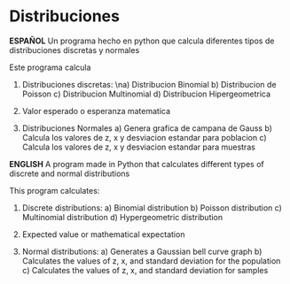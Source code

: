 # Distribuciones
**ESPAÑOL**
Un programa hecho en python que calcula diferentes tipos de distribuciones discretas y normales

Este programa calcula 
1. Distribuciones discretas:
  \na) Distribucion Binomial
  b) Distribucion de Poisson
  c) Distribucion Multinomial
  d) Distribucion Hipergeometrica

2. Valor esperado o esperanza matematica
3. Distribuciones Normales
   a) Genera grafica de campana de Gauss
   b) Calcula los valores de z, x y desviacion estandar para poblacion
   c) Calcula los valores de z, x y desviacion estandar para muestras

**ENGLISH**
A program made in Python that calculates different types of discrete and normal distributions

This program calculates:
1. Discrete distributions:
   a) Binomial distribution
   b) Poisson distribution
   c) Multinomial distribution
   d) Hypergeometric distribution

2. Expected value or mathematical expectation
3. Normal distributions:
   a) Generates a Gaussian bell curve graph
   b) Calculates the values of z, x, and standard deviation for the population
   c) Calculates the values of z, x, and standard deviation for samples

